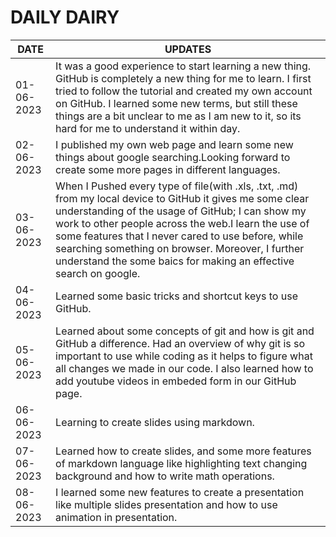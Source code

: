 # DAILY DAIRY

| DATE | UPDATES |
|------|-------- |
|01-06-2023|It was a good experience to start learning a new thing. GitHub is completely  a new thing for me to learn. I first tried to follow the tutorial and created my own account on GitHub. I learned some new terms, but still these things are a bit unclear to me as I am new to it, so its hard for me to understand it within day.|
|02-06-2023|I published my own web page and learn some new things about google searching.Looking forward to create some more pages in different languages.|
|03-06-2023|When I Pushed every type of file(with .xls, .txt, .md) from my local device to GitHub it gives me some clear understanding of the usage of GitHub; I can show my work to other people across the web.I learn the use of some features that I never cared to use before, while searching something on browser. Moreover, I further understand the some baics for making an effective search on google.|
|04-06-2023| Learned some basic tricks and shortcut keys to use GitHub.|
|05-06-2023| Learned about some concepts of git and how is git and GitHub a difference. Had an overview of why git is so important to use while coding as it helps to figure what all changes we made in our code.  I also learned how to add youtube videos in embeded form in our GitHub page.|
|06-06-2023|Learning to create slides using markdown.|
|07-06-2023|Learned how to create slides, and some more features of markdown language like highlighting text changing background and how to write math operations.|
|08-06-2023|I learned some new features to create a presentation like multiple slides presentation and how to use animation in presentation.|
